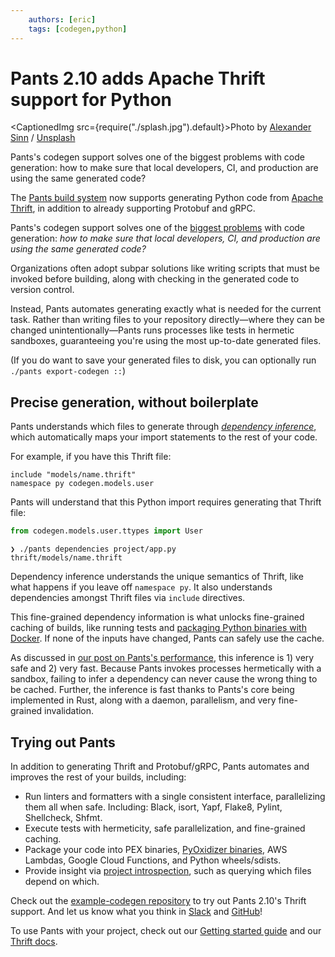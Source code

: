 ```yaml
---
    authors: [eric]
    tags: [codegen,python]
---
```


# Pants 2.10 adds Apache Thrift support for Python

<CaptionedImg src={require("./splash.jpg").default}>Photo by [Alexander Sinn](https://unsplash.com/@swimstaralex?utm_source=ghost&utm_medium=referral&utm_campaign=api-credit) / [Unsplash](https://unsplash.com/?utm_source=ghost&utm_medium=referral&utm_campaign=api-credit)</CaptionedImg>

Pants's codegen support solves one of the biggest problems with code generation: how to make sure that local developers, CI, and production are using the same generated code?

<!--truncate-->

The [Pants build system](https://www.pantsbuild.org/v2.11) now supports generating Python code from [Apache Thrift](https://thrift.apache.org/), in addition to already supporting Protobuf and gRPC.

Pants's codegen support solves one of the [biggest problems](https://stackoverflow.com/questions/893913/should-i-store-generated-code-in-source-control) with code generation: _how to make sure that local developers, CI, and production are using the same generated code?_

Organizations often adopt subpar solutions like writing scripts that must be invoked before building, along with checking in the generated code to version control.

Instead, Pants automates generating exactly what is needed for the current task. Rather than writing files to your repository directly—where they can be changed unintentionally—Pants runs processes like tests in hermetic sandboxes, guaranteeing you're using the most up-to-date generated files.

(If you do want to save your generated files to disk, you can optionally run `./pants export-codegen ::`)

## Precise generation, without boilerplate

Pants understands which files to generate through [_dependency inference_](./2020-10-29-dependency-inference/index.md), which automatically maps your import statements to the rest of your code.

For example, if you have this Thrift file:

```thrift
include "models/name.thrift"
namespace py codegen.models.user
```

Pants will understand that this Python import requires generating that Thrift file:

```python
from codegen.models.user.ttypes import User
```

```shell
❯ ./pants dependencies project/app.py
thrift/models/name.thrift
```

Dependency inference understands the unique semantics of Thrift, like what happens if you leave off `namespace py`. It also understands dependencies amongst Thrift files via `include` directives.

This fine-grained dependency information is what unlocks fine-grained caching of builds, like running tests and [packaging Python binaries with Docker](../2021-10-13-pants-pex-and-docker/index.md). If none of the inputs have changed, Pants can safely use the cache.

As discussed in [our post on Pants's performance](../2021-02-01-fast-incremental-builds-speculation-cancellation/index.md), this inference is 1) very safe and 2) very fast. Because Pants invokes processes hermetically with a sandbox, failing to infer a dependency can never cause the wrong thing to be cached. Further, the inference is fast thanks to Pants's core being implemented in Rust, along with a daemon, parallelism, and very fine-grained invalidation.

## Trying out Pants

In addition to generating Thrift and Protobuf/gRPC, Pants automates and improves the rest of your builds, including:

- Run linters and formatters with a single consistent interface, parallelizing them all when safe. Including: Black, isort, Yapf, Flake8, Pylint, Shellcheck, Shfmt.
- Execute tests with hermeticity, safe parallelization, and fine-grained caching.
- Package your code into PEX binaries, [PyOxidizer binaries](../2022-02-18-packaging-python-with-the-pyoxidizer-pants-plugin/index.md), AWS Lambdas, Google Cloud Functions, and Python wheels/sdists.
- Provide insight via [project introspection](https://www.pantsbuild.org/v2.10/docs/project-introspection), such as querying which files depend on which.

Check out the [example-codegen repository](https://github.com/pantsbuild/example-codegen) to try out Pants 2.10's Thrift support. And let us know what you think in [Slack](https://www.pantsbuild.org/docs/getting-help) and [GitHub](https://github.com/pantsbuild/pants/issues)!

To use Pants with your project, check out our [Getting started guide](https://www.pantsbuild.org/v2.8/docs/getting-started) and our [Thrift docs](https://www.pantsbuild.org/v2.10/docs/thrift-python).